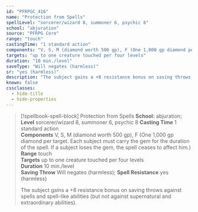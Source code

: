 ```yaml
---
id: "PFRPGC_416"
name: "Protection from Spells"
spellLevel: "sorcerer/wizard 8, summoner 6, psychic 8"
school: "abjuration"
source: "PFRPG Core"
range: "touch"
castingTime: "1 standard action"
components: "V, S, M (diamond worth 500 gp), F (One 1,000 gp diamond per target. Each subject must carry the gem for the duration of the spell. If a subject loses the gem, the spell ceases to affect him.)"
targets: "up to one creature touched per four levels"
duration: "10 min./level"
saveType: "Will negates (harmless)"
sr: "yes (harmless)"
description: "The subject gains a +8 resistance bonus on saving throws against spells and spell-like abilities (but not against supernatural and extraordinary abilities)."
known: false
cssclasses:
  - hide-title
  - hide-properties
---
```


> [!spellbook-spell-block] Protection from Spells
> **School:** abjuration; **Level** sorcerer/wizard 8, summoner 6, psychic 8
> **Casting Time** 1 standard action  
> **Components** V, S, M (diamond worth 500 gp), F (One 1,000 gp diamond per target. Each subject must carry the gem for the duration of the spell. If a subject loses the gem, the spell ceases to affect him.)  
> **Range** touch  
> **Targets** up to one creature touched per four levels  
> **Duration** 10 min./level  
> **Saving Throw** Will negates (harmless); **Spell Resistance** yes (harmless)
> 
> The subject gains a +8 resistance bonus on saving throws against spells and spell-like abilities (but not against supernatural and extraordinary abilities).